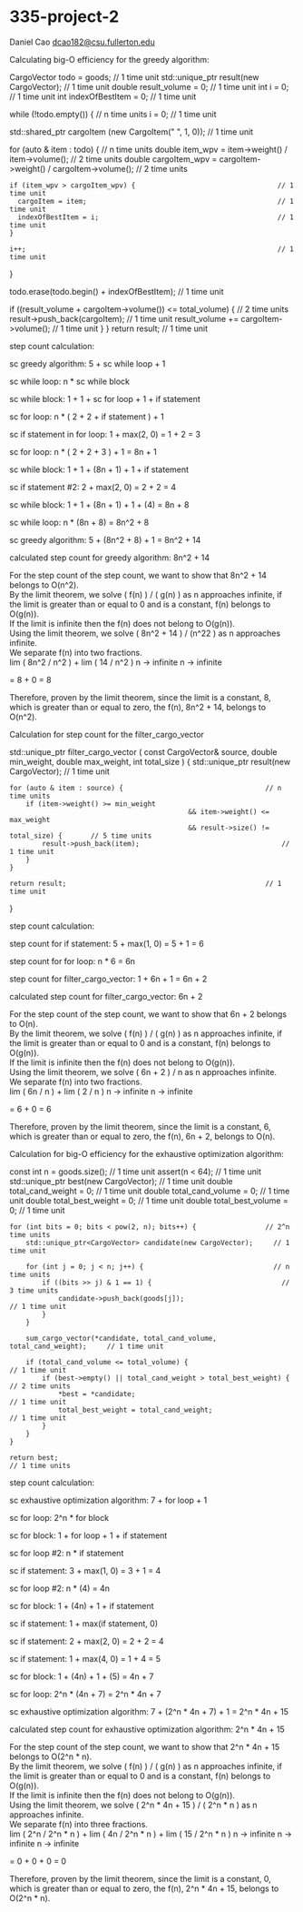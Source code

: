 # 335-project-2
Daniel Cao
dcao182@csu.fullerton.edu


Calculating big-O efficiency for the greedy algorithm:

CargoVector todo = goods;                                             // 1 time unit
std::unique_ptr<CargoVector> result(new CargoVector);                 // 1 time unit
double result_volume = 0;                                             // 1 time unit
int i = 0;                                                            // 1 time unit
int indexOfBestItem = 0;                                              // 1 time unit

while (!todo.empty()) {                                               // n time units
  i = 0;                                                              // 1 time unit

  std::shared_ptr<CargoItem> cargoItem (new CargoItem(" ", 1, 0));    // 1 time unit

  for (auto & item : todo) {                                          // n time units
    double item_wpv = item->weight() / item->volume();                // 2 time units
    double cargoItem_wpv = cargoItem->weight() / cargoItem->volume(); // 2 time units

    if (item_wpv > cargoItem_wpv) {                                   // 1 time unit
      cargoItem = item;                                               // 1 time unit
      indexOfBestItem = i;                                            // 1 time unit
    }

    i++;                                                              // 1 time unit
  }

  todo.erase(todo.begin() + indexOfBestItem);                         // 1 time unit

  if ((result_volume + cargoItem->volume()) <= total_volume) {        // 2 time units
    result->push_back(cargoItem);                                     // 1 time unit
    result_volume += cargoItem->volume();                             // 1 time unit
  }
}
return result;                                                        // 1 time unit



  step count calculation:

  sc greedy algorithm: 5 + sc while loop + 1

  sc while loop: n * sc while block


  sc while block: 1 + 1 + sc for loop + 1 + if statement


  sc for loop: n * ( 2 + 2 + if statement ) + 1


  sc if statement in for loop: 1 + max(2, 0)
                  = 1 + 2
                  = 3

  sc for loop: n * ( 2 + 2 + 3 ) + 1
              = 8n + 1

  sc while block: 1 + 1 + (8n + 1) + 1 + if statement

  sc if statement #2: 2 + max(2, 0)
                      = 2 + 2
                      = 4

  sc while block: 1 + 1 + (8n + 1) + 1 + (4)
                = 8n + 8

  sc while loop: n * (8n + 8)
                = 8n^2 + 8

  sc greedy algorithm: 5 + (8n^2 + 8) + 1
                    = 8n^2 + 14

  calculated step count for greedy algorithm: 8n^2 + 14


For the step count of the step count, we want to show that 8n^2 + 14 belongs to O(n^2).  
By the limit theorem, we solve ( f(n) ) / ( g(n) ) as n approaches infinite, if the limit is greater than or equal to 0 and is a constant, f(n) belongs to O(g(n)).  
If the limit is infinite then the f(n) does not belong to O(g(n)).  
Using the limit theorem, we solve ( 8n^2 + 14 ) / (n^22 ) as n approaches infinite.  
We separate f(n) into two fractions.  
lim           ( 8n^2 / n^2 ) + lim          ( 14 / n^2 )
n -> infinite	                n -> infinite		  

= 8 + 0
= 8

Therefore, proven by the limit theorem, since the limit is a constant, 8, which is greater than or equal to zero, the f(n), 8n^2 + 14, belongs to O(n^2).




Calculation for step count for the filter_cargo_vector

std::unique_ptr<CargoVector> filter_cargo_vector
(
	const CargoVector& source,
	double min_weight,
	double max_weight,
	int total_size
)
{
	std::unique_ptr<CargoVector> result(new CargoVector);          // 1 time unit

	for (auto & item : source) {                                   // n time units
		if (item->weight() >= min_weight
												&& item->weight() <= max_weight
												&& result->size() != total_size) {       // 5 time units
			result->push_back(item);                                   // 1 time unit
		}
	}

	return result;                                                 // 1 time unit
}



step count calculation:

step count for if statement:
5 + max(1, 0)
= 5 + 1
= 6



step count for for loop:
n * 6
= 6n



step count for filter_cargo_vector:
1 + 6n + 1
= 6n + 2



calculated step count for filter_cargo_vector:
6n + 2



For the step count of the step count, we want to show that 6n + 2 belongs to O(n).  
By the limit theorem, we solve ( f(n) ) / ( g(n) ) as n approaches infinite, if the limit is greater than or equal to 0 and is a constant, f(n) belongs to O(g(n)).  
If the limit is infinite then the f(n) does not belong to O(g(n)).  
Using the limit theorem, we solve ( 6n + 2 ) / n as n approaches infinite.  
We separate f(n) into two fractions.  
lim           ( 6n / n ) + lim           ( 2 / n )
n -> infinite	             n -> infinite		  

= 6 + 0
= 6

Therefore, proven by the limit theorem, since the limit is a constant, 6, which is greater than or equal to zero, the f(n), 6n + 2, belongs to O(n).







Calculation for big-O efficiency for the exhaustive optimization algorithm:

  const int n = goods.size();                                    // 1 time unit
	assert(n < 64);                                                // 1 time unit
	std::unique_ptr<CargoVector> best(new CargoVector);            // 1 time unit
	double total_cand_weight = 0;                                  // 1 time unit
	double total_cand_volume = 0;                                  // 1 time unit
	double total_best_weight = 0;                                  // 1 time unit
	double total_best_volume = 0;                                  // 1 time unit

	for (int bits = 0; bits < pow(2, n); bits++) {                 // 2^n time units
		std::unique_ptr<CargoVector> candidate(new CargoVector);     // 1 time unit

		for (int j = 0; j < n; j++) {                                // n time units
			if ((bits >> j) & 1 == 1) {                                // 3 time units
				candidate->push_back(goods[j]);                          // 1 time unit
			}
		}

		sum_cargo_vector(*candidate, total_cand_volume, total_cand_weight);     // 1 time unit

		if (total_cand_volume <= total_volume) {                                // 1 time unit
			if (best->empty() || total_cand_weight > total_best_weight) {         // 2 time units
				*best = *candidate;                                                 // 1 time unit
				total_best_weight = total_cand_weight;                              // 1 time unit
			}
		}
	}

	return best;                                                              // 1 time units



  step count calculation:

  sc exhaustive optimization algorithm: 7 + for loop + 1

  sc for loop: 2^n * for block


  sc for block: 1 + for loop + 1 + if statement

  sc for loop #2: n * if statement

  sc if statement: 3 + max(1, 0)
                  = 3 + 1
                  = 4

  sc for loop #2: n * (4)
                  = 4n

  sc for block: 1 + (4n) + 1 + if statement

  sc if statement: 1 + max(if statement, 0)

  sc if statement: 2 + max(2, 0)
                    = 2 + 2
                    = 4

  sc if statement: 1 + max(4, 0)
                  = 1 + 4
                  = 5

  sc for block: 1 + (4n) + 1 + (5)
              = 4n + 7

  sc for loop: 2^n * (4n + 7)
              = 2^n * 4n + 7

  sc exhaustive optimization algorithm: 7 + (2^n * 4n + 7) + 1
                                      = 2^n * 4n + 15

  calculated step count for exhaustive optimization algorithm: 2^n * 4n + 15



  For the step count of the step count, we want to show that 2^n * 4n + 15 belongs to O(2^n * n).  
  By the limit theorem, we solve ( f(n) ) / ( g(n) ) as n approaches infinite, if the limit is greater than or equal to 0 and is a constant, f(n) belongs to O(g(n)).  
  If the limit is infinite then the f(n) does not belong to O(g(n)).  
  Using the limit theorem, we solve ( 2^n * 4n + 15 ) / ( 2^n * n ) as n approaches infinite.  
  We separate f(n) into three fractions.  
  lim           ( 2^n / 2^n * n ) + lim          ( 4n / 2^n * n ) + lim           ( 15 / 2^n * n )
  n -> infinite	                    n -> infinite		                n -> infinite

  = 0 + 0 + 0
  = 0

  Therefore, proven by the limit theorem, since the limit is a constant, 0, which is greater than or equal to zero, the f(n), 2^n * 4n + 15, belongs to O(2^n * n).
